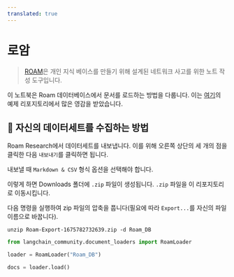 ```yaml
---
translated: true
---
```


# 로암

>[ROAM](https://roamresearch.com/)은 개인 지식 베이스를 만들기 위해 설계된 네트워크 사고를 위한 노트 작성 도구입니다.

이 노트북은 Roam 데이터베이스에서 문서를 로드하는 방법을 다룹니다. 이는 [여기](https://github.com/JimmyLv/roam-qa)의 예제 리포지토리에서 많은 영감을 받았습니다.

## 🧑 자신의 데이터세트를 수집하는 방법

Roam Research에서 데이터세트를 내보냅니다. 이를 위해 오른쪽 상단의 세 개의 점을 클릭한 다음 `내보내기`를 클릭하면 됩니다.

내보낼 때 `Markdown & CSV` 형식 옵션을 선택해야 합니다.

이렇게 하면 Downloads 폴더에 `.zip` 파일이 생성됩니다. `.zip` 파일을 이 리포지토리로 이동시킵니다.

다음 명령을 실행하여 zip 파일의 압축을 풉니다(필요에 따라 `Export...`를 자신의 파일 이름으로 바꿉니다).

```shell
unzip Roam-Export-1675782732639.zip -d Roam_DB
```

```python
from langchain_community.document_loaders import RoamLoader
```

```python
loader = RoamLoader("Roam_DB")
```

```python
docs = loader.load()
```
